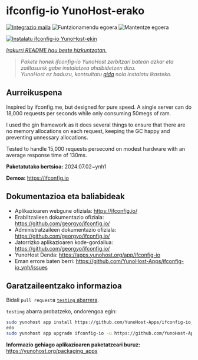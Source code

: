 <!--
Ohart ongi: README hau automatikoki sortu da <https://github.com/YunoHost/apps/tree/master/tools/readme_generator>ri esker
EZ editatu eskuz.
-->

# ifconfig-io YunoHost-erako

[![Integrazio maila](https://dash.yunohost.org/integration/ifconfig-io.svg)](https://ci-apps.yunohost.org/ci/apps/ifconfig-io/) ![Funtzionamendu egoera](https://ci-apps.yunohost.org/ci/badges/ifconfig-io.status.svg) ![Mantentze egoera](https://ci-apps.yunohost.org/ci/badges/ifconfig-io.maintain.svg)

[![Instalatu ifconfig-io YunoHost-ekin](https://install-app.yunohost.org/install-with-yunohost.svg)](https://install-app.yunohost.org/?app=ifconfig-io)

*[Irakurri README hau beste hizkuntzatan.](./ALL_README.md)*

> *Pakete honek ifconfig-io YunoHost zerbitzari batean azkar eta zailtasunik gabe instalatzea ahalbidetzen dizu.*  
> *YunoHost ez baduzu, kontsultatu [gida](https://yunohost.org/install) nola instalatu ikasteko.*

## Aurreikuspena

Inspired by ifconfig.me, but designed for pure speed. A single server can do 18,000 requests per seconds while only consuming 50megs of ram.

I used the gin framework as it does several things to ensure that there are no memory allocations on each request, keeping the GC happy and preventing unnessary allocations.

Tested to handle 15,000 requests persecond on modest hardware with an average response time of 130ms.


**Paketatutako bertsioa:** 2024.07.02~ynh1

**Demoa:** <https://ifconfig.io>
## Dokumentazioa eta baliabideak

- Aplikazioaren webgune ofiziala: <https://ifconfig.io/>
- Erabiltzaileen dokumentazio ofiziala: <https://github.com/georgyo/ifconfig.io/>
- Administratzaileen dokumentazio ofiziala: <https://github.com/georgyo/ifconfig.io/>
- Jatorrizko aplikazioaren kode-gordailua: <https://github.com/georgyo/ifconfig.io/>
- YunoHost Denda: <https://apps.yunohost.org/app/ifconfig-io>
- Eman errore baten berri: <https://github.com/YunoHost-Apps/ifconfig-io_ynh/issues>

## Garatzaileentzako informazioa

Bidali `pull request`a [`testing` abarrera](https://github.com/YunoHost-Apps/ifconfig-io_ynh/tree/testing).

`testing` abarra probatzeko, ondorengoa egin:

```bash
sudo yunohost app install https://github.com/YunoHost-Apps/ifconfig-io_ynh/tree/testing --debug
edo
sudo yunohost app upgrade ifconfig-io -u https://github.com/YunoHost-Apps/ifconfig-io_ynh/tree/testing --debug
```

**Informazio gehiago aplikazioaren paketatzeari buruz:** <https://yunohost.org/packaging_apps>
